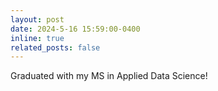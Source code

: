 ```yaml
---
layout: post
date: 2024-5-16 15:59:00-0400
inline: true
related_posts: false
---
```


Graduated with my MS in Applied Data Science!


